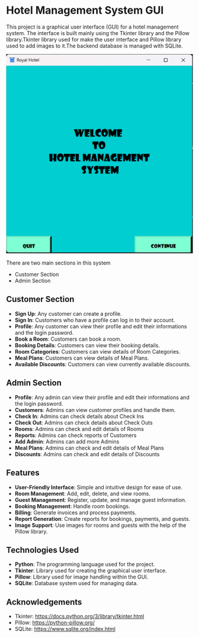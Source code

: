 # Hotel Management System GUI

This project is a graphical user interface (GUI) for a hotel management system. The interface is built mainly using the Tkinter library and the Pillow library.Tkinter library used for make the user interface and Pillow library used to add images to it.The backend database is managed with SQLite.

![Alt text](Images/Beginning.png)


There are two main sections in this system
- Customer Section
- Admin Section

## Customer Section

- **Sign Up**: Any customer can create a profile.
- **Sign In**: Customers who have a profile can log in to their account.
- **Profile**: Any customer can view their profile and edit their informations and the login password.
- **Book a Room**: Customers can book a room.
- **Booking Details**: Customers can view their booking details.
- **Room Categories**: Customers can view details of Room Categories.
- **Meal Plans**: Customers can view details of Meal Plans.
- **Available Discounts**: Customers can view currently available discounts.

## Admin Section
- **Profile**: Any admin can view their profile and edit their informations and the login password.
- **Customers**: Admins can view customer profiles and handle them.
- **Check In**: Admins can check details about Check Ins 
- **Check Out**: Admins can check details about Check Outs 
- **Rooms**: Admins can check and edit details of Rooms
- **Reports**: Admins can check reports of Customers
- **Add Admin**: Admins can add more Admins
- **Meal Plans**: Admins can check and edit details of Meal Plans
- **Discounts**: Admins can check and edit details of Discounts


## Features

- **User-Friendly Interface**: Simple and intuitive design for ease of use.
- **Room Management**: Add, edit, delete, and view rooms.
- **Guest Management**: Register, update, and manage guest information.
- **Booking Management**: Handle room bookings.
- **Billing**: Generate invoices and process payments.
- **Report Generation**: Create reports for bookings, payments, and guests.
- **Image Support**: Use images for rooms and guests with the help of the Pillow library.

## Technologies Used

- **Python**: The programming language used for the project.
- **Tkinter**: Library used for creating the graphical user interface.
- **Pillow**: Library used for image handling within the GUI.
- **SQLite**: Database system used for managing data.

## Acknowledgements

- Tkinter: https://docs.python.org/3/library/tkinter.html
- Pillow: https://python-pillow.org/
- SQLite: https://www.sqlite.org/index.html
